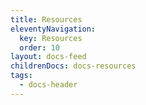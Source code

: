 ```yaml
---
title: Resources
eleventyNavigation:
  key: Resources
  order: 10
layout: docs-feed
childrenDocs: docs-resources
tags:
  - docs-header
---
```


<!-- This file exists only to create a section heading.
     Its output is deleted by the Eleventy build process. -->
